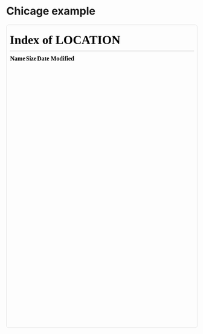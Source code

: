 # Chicage example

  <iframe src="../" width="100%" height="800" 
  style="border:1px solid #e0e0e0;border-radius:6px;">
  </iframe>
